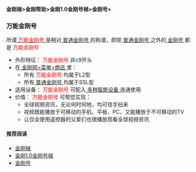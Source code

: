 #### 金刚梯>金刚帮助>金刚1.0金刚号梯>金刚号>
### 万能金刚号
所谓[<font color="Red"> 万能金刚号 </font>](https://github.com/a2zitpro/web/blob/master/multipurposekkid.md)是相对[ 普通金刚号 ](https://github.com/a2zitpro/web/blob/master/singlepurposekkid.md)的称谓，即除[ 普通金刚号 ](https://github.com/a2zitpro/web/blob/master/singlepurposekkid.md)之外的[ 金刚号 ](https://github.com/a2zitpro/web/blob/master/kkid.md)都是<font color="Red"> 万能金刚号 </font>
- 外形特征：<font color="Red"> 万能金刚号 </font>非c9开头
- 在[ 金刚网>菜单>商店 ](https://atozitpro.net/shop)里：
  - 所有<font color="Red"> 万能金刚号 </font>均属于L2型
  - 所有[ 普通金刚号 ](https://github.com/a2zitpro/web/blob/master/singlepurposekkid.md)均属于SSL型
- 适用设备：<font color="Red"> 万能金刚号 </font>可配入[ 多种智能设备 ](https://github.com/a2zitpro/web/blob/master/list_kkproducts1.0.md)连通使用
- 价值：<font color="Red"> 万能金刚号 </font>可帮您实现：
  - 全球视频资讯，无论何时何地，均可信手拈来
  - 视频既能播放于可移动的手机、平板、PC，又能播放于不可移动的TV
  - 让仅会使用遥控器的父辈们也很播放观看全球视频资讯

#### 推荐阅读

- [金刚梯](https://github.com/a2zitpro/web/blob/master/dlb.md)
- [金刚1.0金刚号梯](https://github.com/a2zitpro/web/blob/master/list_helpkkvpn1.0.md)
- [金刚号](https://github.com/a2zitpro/web/blob/master/list_kkid.md)
